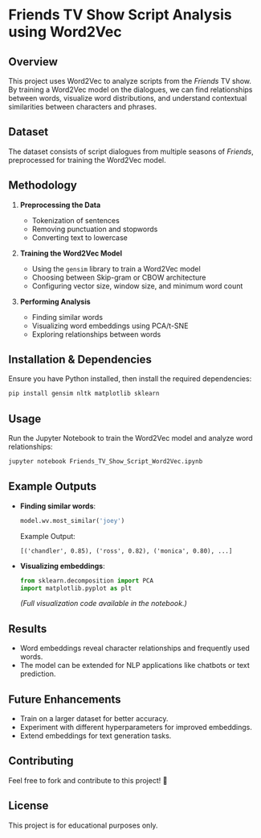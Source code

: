 # Friends TV Show Script Analysis using Word2Vec

## Overview
This project uses Word2Vec to analyze scripts from the *Friends* TV show. By training a Word2Vec model on the dialogues, we can find relationships between words, visualize word distributions, and understand contextual similarities between characters and phrases.

## Dataset
The dataset consists of script dialogues from multiple seasons of *Friends*, preprocessed for training the Word2Vec model.

## Methodology
1. **Preprocessing the Data**  
   - Tokenization of sentences  
   - Removing punctuation and stopwords  
   - Converting text to lowercase  

2. **Training the Word2Vec Model**  
   - Using the `gensim` library to train a Word2Vec model  
   - Choosing between Skip-gram or CBOW architecture  
   - Configuring vector size, window size, and minimum word count  

3. **Performing Analysis**  
   - Finding similar words  
   - Visualizing word embeddings using PCA/t-SNE  
   - Exploring relationships between words  

## Installation & Dependencies
Ensure you have Python installed, then install the required dependencies:

```sh
pip install gensim nltk matplotlib sklearn
```

## Usage
Run the Jupyter Notebook to train the Word2Vec model and analyze word relationships:

```sh
jupyter notebook Friends_TV_Show_Script_Word2Vec.ipynb
```

## Example Outputs
- **Finding similar words**:
  ```python
  model.wv.most_similar('joey')
  ```
  Example Output:
  ```
  [('chandler', 0.85), ('ross', 0.82), ('monica', 0.80), ...]
  ```

- **Visualizing embeddings**:
  ```python
  from sklearn.decomposition import PCA
  import matplotlib.pyplot as plt
  ```
  *(Full visualization code available in the notebook.)*  

## Results
- Word embeddings reveal character relationships and frequently used words.  
- The model can be extended for NLP applications like chatbots or text prediction.  

## Future Enhancements
- Train on a larger dataset for better accuracy.  
- Experiment with different hyperparameters for improved embeddings.  
- Extend embeddings for text generation tasks.  

## Contributing
Feel free to fork and contribute to this project! 🚀  

## License
This project is for educational purposes only.
